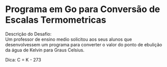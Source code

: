 # Programa em Go para Conversão de Escalas Termometricas
Descrição do Desafio:  
Um professor de ensino medio solicitou aos seus alunos que desenvolvessem um programa para converter o valor do ponto de ebulição da água de Kelvin para Graus Celsius.

Dica: C = K - 273
